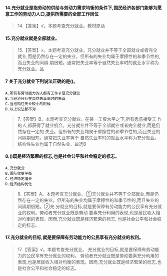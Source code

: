 #### 14.充分就业是指劳动的供给与劳动力需求均衡的条件下,国民经济各部门能够为愿意工作的劳动力人口,提供所需要的全部工作岗位
>   14.【答案】√。本题考查充分就业。教材原话

#### 15.充分就业就是全部就业。
>   15.【答案】×。本题考查充分就业。充分就业并不等于全部就业或者完全
    就业,而是仍然存在一定的失业。但所有的失业均属于摩擦性的和季节性的,而且失业的间隔
    期很短。通常把失业率等于自然失业率时的就业水平称为充分就业。品

#### 7 关于充分就业下列说法正确的是()。
    A.所有有劳动能力的人都有工作才是充分就业
    B.当经济只存在自然失业率时的失业
    C.当结构性失业较小的时候
    D.以上说法都不对
>   7.【答案】B。本题考查充分就业。在某一工资水平之下,所有愿意接受工
    作的人,都获得了就业机会。充分就业并不等于全部就业或者完全就业,而是仍然存在一定的
    失业。但所有的失业均属于摩擦性的和季节性的,而且失业的间隔期很短。通常把失业率等于
    自然失业率时的就业水平称为充分就业。结构性失业也属于自然失业。故选B

#### 8.()既是经济繁荣的标志,也是社会公平和社会稳定的标志。
    A.充分就业
    B.国际收支平衡
    C.经济稳定增长
    D.经济结构优化
>   8.【答案】A。本题考查充分就业。①充分就业并不等于全部就业,而是仍
    然存在一定的失业。但所有的失业均属于摩擦性的和季节性的,而且失业的间隔期很短。②充
    分就业的目标,就是要保障有劳动能力的公民享有充分就业的权利。劳动者充分就业既是劳动
    要素充分利用的表现,也是居民收入相对均衡的表现。因而,充分就业既是经济繁荣的标志,
    也是社会公平和社会稳定的标志。

#### 17.充分就业的目标,就是要保障有劳动能力的公民享有充分就业的权利。
>   17.【答案】√。本题考查充分就业。
充分就业的目标,就是要保障有劳动能力的公民享有充分就业的权利。
劳动者充分就业既是劳动要素充分利用的表现,也是居民收入相对均衡的表现。因而,充分就业既是经济繁荣的标志,也是社会公平和社会稳定的标志。









